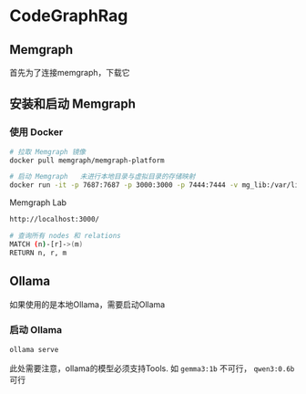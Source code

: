 # CodeGraphRag

## Memgraph

首先为了连接memgraph，下载它

## 安装和启动 Memgraph

### 使用 Docker

```bash
# 拉取 Memgraph 镜像
docker pull memgraph/memgraph-platform

# 启动 Memgraph   未进行本地目录与虚拟目录的存储映射
docker run -it -p 7687:7687 -p 3000:3000 -p 7444:7444 -v mg_lib:/var/lib/memgraph memgraph/memgraph-platform
```

Memgraph Lab

```bash
http://localhost:3000/

# 查询所有 nodes 和 relations
MATCH (n)-[r]->(m)
RETURN n, r, m
```


## Ollama

如果使用的是本地Ollama，需要启动Ollama

### 启动 Ollama

```bash
ollama serve
```

此处需要注意，ollama的模型必须支持Tools. 如 `gemma3:1b` 不可行， `qwen3:0.6b` 可行
